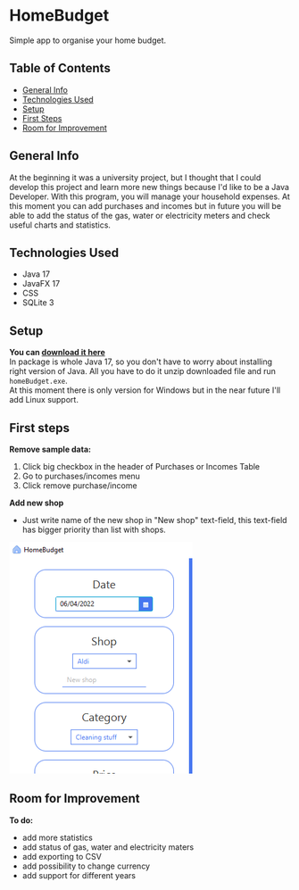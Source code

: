 # HomeBudget
Simple app to organise your home budget.
## Table of Contents
* [General Info](#general-info)
* [Technologies Used](#technologies-used)
* [Setup](#setup)
* [First Steps](#first-steps)
* [Room for Improvement](#room-for-improvement)

## General Info
 At the beginning it was a university project, but I thought that I could develop this project and learn more new things because I'd like to be a Java Developer.
 With this program, you will manage your household expenses. At this moment you can add purchases and incomes but in future you will be able to add
the status of the gas, water or electricity meters and check useful charts and statistics.

## Technologies Used
* Java 17
* JavaFX 17
* CSS
* SQLite 3

## Setup
**You can [download it here](https://github.com/bladeours/homeBudget/releases/tag/v0.0.1)**
<br>
In package is whole Java 17, so you don't have to worry about installing right version of Java. All you have to do it unzip downloaded file and run `homeBudget.exe`.
<br>
At this moment there is only version for Windows but in the near future I'll add Linux support.

## First steps
**Remove sample data:**
<br>
1. Click big checkbox in the header of Purchases or Incomes Table
2. Go to purchases/incomes menu
3. Click remove purchase/income

**Add new shop**
<br>
* Just write name of the new shop in "New shop" text-field, this text-field has bigger priority than list with shops. 

![img.png](img/img.png)




## Room for Improvement
**To do:**
* add more statistics
* add status of gas, water and electricity maters
* add exporting to CSV 
* add possibility to change currency
* add support for different years










